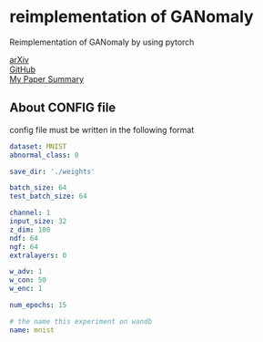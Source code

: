 # reimplementation of GANomaly

Reimplementation of GANomaly by using pytorch

[arXiv](https://arxiv.org/abs/1805.06725)\
[GitHub](https://github.com/samet-akcay/ganomaly)\
[My Paper Summary](https://github.com/mn1204/paper_summary/issues/1)


## About CONFIG file

config file must be written in the following format

```.yaml
dataset: MNIST
abnormal_class: 0

save_dir: './weights'

batch_size: 64
test_batch_size: 64

channel: 1
input_size: 32
z_dim: 100
ndf: 64
ngf: 64
extralayers: 0

w_adv: 1
w_con: 50
w_enc: 1

num_epochs: 15

# the name this experiment on wandb
name: mnist
```
